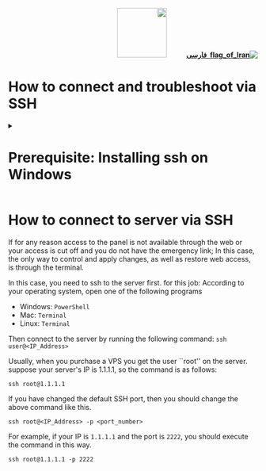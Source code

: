 
<div dir="rtl">



[**![flag_of_Iran](https://user-images.githubusercontent.com/125398461/234186932-52f1fa82-52c6-417f-8b37-08fe9250a55f.png) &nbsp;فارسی**](https://github.com/hiddify/hiddify-config/wiki/SSH-%D8%A2%D9%85%D9%88%D8%B2%D8%B4-%D8%A7%D8%AA%D8%B5%D8%A7%D9%84-%D8%A8%D9%87-%D8%B3%D8%B1%D9%88%D8%B1-%D8%A7%D8%B2-%D8%B7%D8%B1%DB%8C%D9%82)&nbsp;&nbsp;&nbsp;&nbsp;&nbsp;&nbsp;&nbsp;&nbsp;&nbsp;&nbsp;<a href="https://github.com/hiddify/hiddify-config/wiki/All-tutorials-and-videos"><img width="100" src="https://github.com/hiddify/hiddify-config/assets/125398461/8ac5b906-105c-4b98-acf5-0e12e39e33f6" /></a>

</div>

# How to connect and troubleshoot via SSH

<details><summary><h1>Prerequisite: Installing ssh on Windows</h1></summary>
- If your client is Windows; You can use Powershell. First, if you haven't installed the OpenSSH module yet; Open PowerShell with admin access, that is, right-click PowerShell and click Run as Administrator.

![image](https://user-images.githubusercontent.com/114227601/222904592-cd26b3bf-a014-4253-9488-ee9717f006fe.png)

Then run this command:

```
Add-WindowsCapability -Online -Name OpenSSH.Client
```
After that you should see something like this:

![image](https://user-images.githubusercontent.com/114227601/222904870-e709f69e-1a8d-4a6d-ad6a-3d7bdcd917c3.png)

Congratulations, ssh installation is complete.

</details>

# How to connect to server via SSH
If for any reason access to the panel is not available through the web or your access is cut off and you do not have the emergency link; In this case, the only way to control and apply changes, as well as restore web access, is through the terminal.

In this case, you need to ssh to the server first.
for this job:
According to your operating system, open one of the following programs
- Windows: `PowerShell`
- Mac: `Terminal`
- Linux: `Terminal`

Then connect to the server by running the following command: `ssh user@<IP_Address>`

Usually, when you purchase a VPS you get the user ``root'' on the server. suppose your server's IP is 1.1.1.1, so the command is as follows:
```
ssh root@1.1.1.1
```
If you have changed the default SSH port, then you should change the above command like this.

```
ssh root@<IP_Address> -p <port_number>
```
For example, if your IP is `1.1.1.1` and the port is `2222`, you should execute the command in this way.
```
ssh root@1.1.1.1 -p 2222
```

